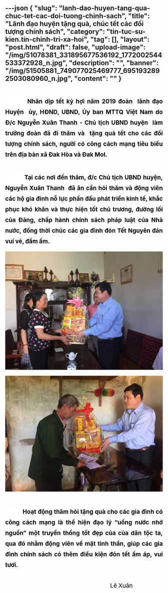 ---json
{
    "slug": "lanh-dao-huyen-tang-qua-chuc-tet-cac-doi-tuong-chinh-sach",
    "title": "Lãnh  đạo huyện  tặng quà, chúc tết các đối tượng chính sách",
    "category": "tin-tuc-su-kien.tin-chinh-tri-xa-hoi",
    "tag": [],
    "layout": "post.html",
    "draft": false,
    "upload-image": "/img/51078381_331895677536192_1772002544533372928_n.jpg",
    "description": "",
    "banner": "/img/51505881_749077025469777_6951932892503080960_n.jpg",
    "__content__": ""
}
---
<h1 style="text-align:justify"><span style="background-color:white"><span style="font-size:14.0pt"><span style="background-color:white"><span style="color:black">&nbsp; &nbsp; &nbsp; &nbsp; &nbsp;Nh&acirc;n dịp tết kỷ hợi năm 2019 đo&agrave;n&nbsp; </span></span></span><span style="font-size:14.0pt"><span style="background-color:white"><span style="color:black">l&atilde;nh đạo Huyện&nbsp; ủy, HĐND, UBND, Ủy ban MTTQ Việt Nam do Đ/c Nguyễn Xu&acirc;n Thanh - Chủ tịch UBND huyện&nbsp; l&agrave;m trưởng đo&agrave;n đ&atilde; đi thăm v&agrave; &nbsp;tặng qu&agrave; tết cho c&aacute;c đối tượng ch&iacute;nh s&aacute;ch, người c&oacute; c&ocirc;ng c&aacute;ch mạng ti&ecirc;u biểu tr&ecirc;n địa b&agrave;n x&atilde; Đak H&ograve;a v&agrave; Đak Mol.</span></span></span></span></h1>

<h1 style="text-align:justify"><span style="background-color:white"><span style="font-size:14.0pt"><span style="background-color:white"><span style="color:black">&nbsp; &nbsp; &nbsp; &nbsp; &nbsp; &nbsp;Tại c&aacute;c nơi đến thăm, đ/c Chủ tịch UBND huyện, Nguyễn Xu&acirc;n Thanh &nbsp;đ&atilde; &acirc;n cần hỏi thăm v&agrave; động vi&ecirc;n c&aacute;c hộ gia đ&igrave;nh nỗ lực phấn đấu ph&aacute;t triển kinh tế, khắc phục kh&oacute; khăn v&agrave; thực hiện tốt chủ trương, đường lối của Đảng, chấp h&agrave;nh ch&iacute;nh s&aacute;ch ph&aacute;p luật của Nh&agrave; nước, đồng thời ch&uacute;c c&aacute;c gia đ&igrave;nh đ&oacute;n Tết Nguy&ecirc;n đ&aacute;n vui vẻ, đầm ấm. </span></span></span></span></h1>

<p><span style="background-color:white"><span style="font-size:14.0pt"><span style="background-color:white"><span style="color:black"><img alt="" src="/img/51545811_2034810226601992_8543965831908818944_n.jpg" /></span></span></span></span></p>

<p><span style="background-color:white"><span style="font-size:14.0pt"><span style="background-color:white"><span style="color:black"><img alt="" src="/img/51078381_331895677536192_1772002544533372928_n.jpg" /></span></span></span></span></p>

<h1 style="text-align:justify"><span style="background-color:white"><span style="font-size:14.0pt"><span style="background-color:white"><span style="color:black">&nbsp; &nbsp; &nbsp; &nbsp; &nbsp; &nbsp;Hoạt động thăm hỏi tặng qu&agrave; cho c&aacute;c gia đ&igrave;nh c&oacute; c&ocirc;ng c&aacute;ch mạng l&agrave; thể hiện đạo l&yacute; &ldquo;uống nước nhớ nguồn&rdquo; một truyền thống tốt đẹp của của d&acirc;n tộc ta, qua đ&oacute; nhằm động vi&ecirc;n về mặt tinh thần, gi&uacute;p c&aacute;c gia đ&igrave;nh ch&iacute;nh s&aacute;ch c&oacute; th&ecirc;m điều kiện đ&oacute;n tết ấm &aacute;p, vui tươi.</span></span></span></span></h1>

<p style="text-align:justify"><span style="font-size:14.0pt"><span style="color:black">&nbsp; &nbsp; &nbsp; &nbsp; &nbsp; &nbsp; &nbsp; &nbsp; &nbsp; &nbsp; &nbsp; &nbsp; &nbsp; &nbsp; &nbsp; &nbsp; &nbsp; &nbsp; &nbsp; &nbsp; &nbsp; &nbsp; &nbsp; &nbsp; &nbsp; &nbsp; &nbsp; &nbsp; &nbsp; &nbsp; &nbsp; &nbsp; &nbsp; &nbsp; &nbsp; &nbsp; &nbsp; &nbsp; &nbsp; &nbsp; &nbsp; &nbsp; &nbsp; &nbsp; &nbsp; &nbsp; &nbsp; &nbsp; &nbsp; &nbsp; &nbsp; &nbsp; &nbsp; &nbsp; &nbsp; &nbsp; &nbsp; &nbsp; &nbsp; &nbsp; &nbsp; &nbsp; &nbsp; &nbsp; &nbsp; &nbsp; &nbsp; &nbsp; &nbsp; &nbsp; &nbsp; &nbsp; &nbsp; &nbsp; &nbsp; &nbsp; &nbsp; &nbsp; &nbsp; &nbsp; L&ecirc; Xu&acirc;n</span></span></p>
